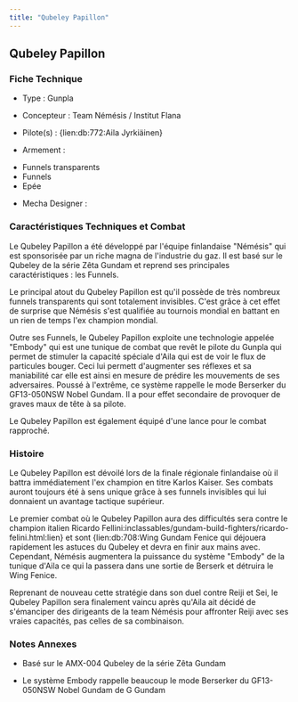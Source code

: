 ```yaml
---
title: "Qubeley Papillon"
---
```


Qubeley Papillon
----------------





### Fiche Technique



- Type : Gunpla
  
- Concepteur : Team Némésis / Institut Flana
  
- Pilote(s) : {lien:db:772:Aila Jyrkiäinen}
- Armement :


* Funnels transparents
* Funnels
* Epée


- Mecha Designer : 


### Caractéristiques Techniques et Combat


Le Qubeley Papillon a été développé par l'équipe finlandaise "Némésis" qui est sponsorisée par un riche magna de l'industrie du gaz. Il est basé sur le Qubeley de la série Zêta Gundam et reprend ses principales caractéristiques : les Funnels.


Le principal atout du Qubeley Papillon est qu'il possède de très nombreux funnels transparents qui sont totalement invisibles. C'est grâce à cet effet de surprise que Némésis s'est qualifiée au tournois mondial en battant en un rien de temps l'ex champion mondial.


Outre ses Funnels, le Qubeley Papillon exploite une technologie appelée "Embody" qui est une tunique de combat que revêt le pilote du Gunpla qui permet de stimuler la capacité spéciale d'Aila qui est de voir le flux de particules bouger. Ceci lui permett d'augmenter ses réflexes et sa maniabilité car elle est ainsi en mesure de prédire les mouvements de ses adversaires. Poussé à l'extrême, ce système rappelle le mode Berserker du GF13-050NSW Nobel Gundam. Il a pour effet secondaire de provoquer de graves maux de tête à sa pilote.
  
Le Qubeley Papillon est également équipé d'une lance pour le combat rapproché.


### Histoire


Le Qubeley Papillon est dévoilé lors de la finale régionale finlandaise où il battra immédiatement l'ex champion en titre Karlos Kaiser. Ses combats auront toujours été à sens unique grâce à ses funnels invisibles qui lui donnaient un avantage tactique supérieur. 


Le premier combat où le Qubeley Papillon aura des difficultés sera contre le champion italien Ricardo Fellini:inclassables/gundam-build-fighters/ricardo-felini.html:lien} et sont {lien:db:708:Wing Gundam Fenice qui déjouera rapidement les astuces du Qubeley et devra en finir aux mains avec. Cependant, Némésis augmentera la puissance du système "Embody" de la tunique d'Aila ce qui la passera dans une sortie de Berserk et détruira le Wing Fenice. 


Reprenant de nouveau cette stratégie dans son duel contre Reiji et Sei, le Qubeley Papillon sera finalement vaincu après qu'Aila ait décidé de s'émanciper des dirigeants de la team Némésis pour affronter Reiji avec ses vraies capacités, pas celles de sa combinaison.


### Notes Annexes


- Basé sur le AMX-004 Qubeley de la série Zêta Gundam
  
- Le système Embody rappelle beaucoup le mode Berserker du GF13-050NSW Nobel Gundam de G Gundam



